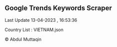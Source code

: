 

## Google Trends Keywords Scraper 
 
Last Update 13-04-2023 , 16:53:36

Country List :
VIETNAM.json



© Abdul Muttaqin 
